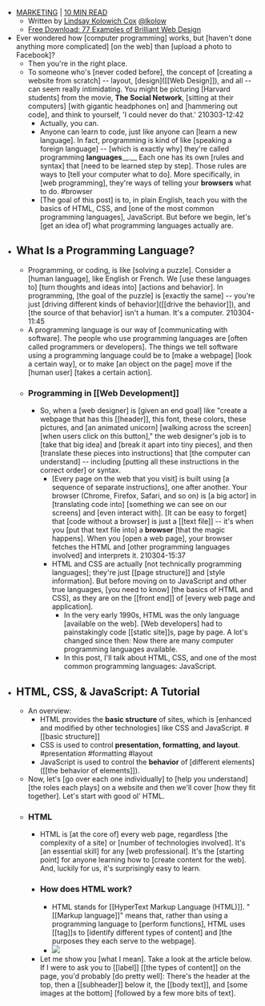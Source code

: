 - [MARKETING](https://blog.hubspot.com/marketing) | [10 MIN READ](https://blog.hubspot.com/marketing/web-design-html-css-javascript)
    - Written by [Lindsay Kolowich Cox](https://blog.hubspot.com/marketing/author/lindsay-kolowich) [@lkolow](https://twitter.com/lkolow) 
    - [Free Download: 77 Examples of Brilliant Web Design](https://blog.hubspot.com/cs/c/?cta_guid=876c8edc-bcdf-4621-9b23-a828909453df)
- Ever wondered how [computer programming] works, but [haven't done anything more complicated] [on the web] than [upload a photo to Facebook]?
    - Then you're in the right place.
    - To someone who's [never coded before], the concept of [creating a website from scratch] -- layout, [design]([[Web Design]]), and all -- can seem really intimidating. You might be picturing [Harvard students] from the movie, __The Social Network__, [sitting at their computers] [with gigantic headphones on] and [hammering out code], and think to yourself, 'I could never do that.'
210303-12:42
        - Actually, you can.
        - Anyone can learn to code, just like anyone can [learn a new language]. In fact, programming is kind of like [speaking a foreign language] -- [which is exactly why] they're called programming __languages____.__ Each one has its own [rules and syntax] that [need to be learned step by step]. Those rules are ways to [tell your computer what to do]. More specifically, in [web programming], they're ways of telling your __browsers__ what to do. #browser
        - [The goal of this post] is to, in plain English, teach you with the basics of HTML, CSS, and [one of the most common programming languages], JavaScript. But before we begin, let's [get an idea of] what programming languages actually are.
- ## What Is a Programming Language?
    - Programming, or coding, is like [solving a puzzle]. Consider a [human language], like English or French. We [use these languages to] [turn thoughts and ideas into] [actions and behavior]. In programming, [the goal of the puzzle] is [exactly the same] -- you're just [driving different kinds of behavior]([[drive the behavior]]), and [the source of that behavior] isn't a human. It's a computer.
210304-11:45
    - A programming language is our way of [communicating with software]. The people who use programming languages are [often called programmers or developers]. The things we tell software using a programming language could be to [make a webpage] [look a certain way], or to make [an object on the page] move if the [human user] [takes a certain action].
    - ### Programming in [[Web Development]]
        - So, when a [web designer] is [given an end goal] like "create a webpage that has this [[header]], this font, these colors, these pictures, and [an animated unicorn] [walking across the screen] [when users click on this button]," the web designer's job is to [take that big idea] and [break it apart into tiny pieces], and then [translate these pieces into instructions] that [the computer can understand] -- including [putting all these instructions in the correct order] or syntax.
            - [Every page on the web that you visit] is built using [a sequence of separate instructions], one after another. Your browser (Chrome, Firefox, Safari, and so on) is [a big actor] in [translating code into] [something we can see on our screens] and [even interact with]. [It can be easy to forget] that [code without a browser] is just a [[text file]] -- it's when you [put that text file into] a __browser__ [that the magic happens]. When you [open a web page], your browser fetches the HTML and [other programming languages involved] and interprets it.
210304-15:37
            - HTML and CSS are actually [not technically programming languages]; they're just [[page structure]] and [style information]. But before moving on to JavaScript and other true languages, [you need to know] [the basics of HTML and CSS], as they are on the [[front end]] of [every web page and application].
                - In the very early 1990s, HTML was the only language [available on the web]. [Web developers] had to painstakingly code [[static site]]s, page by page. A lot's changed since then: Now there are many computer programming languages available.
                - In this post, I'll talk about HTML, CSS, and one of the most common programming languages: JavaScript.
- ## HTML, CSS, & JavaScript: A Tutorial
    - An overview:
        - HTML provides the __basic structure__ of sites, which is [enhanced and modified by other technologies] like CSS and JavaScript. #[[basic structure]]
        - CSS is used to control __presentation, formatting, and layout__. #presentation #formatting #layout
        - JavaScript is used to control the __behavior__ of [different elements]([[the behavior of elements]]).
    - Now, let's [go over each one individually] to [help you understand] [the roles each plays] on a website and then we'll cover [how they fit together]. Let's start with good ol' HTML.
    - ### HTML
        - HTML is [at the core of] every web page, regardless [the complexity of a site] or [number of technologies involved]. It's [an essential skill] for any [web professional]. It's the [starting point] for anyone learning how to [create content for the web]. And, luckily for us, it's surprisingly easy to learn.
        - ### How does HTML work?
            - HTML stands for [[HyperText Markup Language (HTML)]]. "[[Markup language]]" means that, rather than using a programming language to [perform functions], HTML uses [[tag]]s to [identify different types of content] and [the purposes they each serve to the webpage].
            - ![](https://firebasestorage.googleapis.com/v0/b/firescript-577a2.appspot.com/o/imgs%2Fapp%2FXELiu-NovaKG%2FGgUfEnLHH-.png?alt=media&token=dd5b524b-a25a-426d-8513-322f54deefb9)
        - Let me show you [what I mean]. Take a look at the article below. If I were to ask you to [[label]] [[the types of content]] on the page, you'd probably [do pretty well]: There's the header at the top, then a [[subheader]] below it, the [[body text]], and [some images at the bottom] [followed by a few more bits of text].
